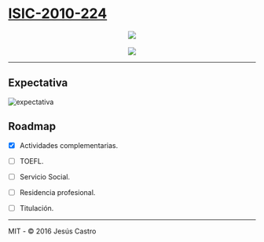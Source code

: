 # [ISIC-2010-224](http://www.tecmm.edu.mx/wp-content/uploads/2017/08/Ingenieria_en_Sistemas_Computacionales_ISIC-2010-224.pdf)

<p align="center">
  <img src="https://i.imgur.com/aA3kcoR.png">
  <br><br>
  <img src="https://i.imgur.com/ShxsgTa.png">
</p>

---
## Expectativa

![expectativa](https://i.imgur.com/Ml146CB.png)


## Roadmap
- [x] Actividades complementarias.
- [ ] TOEFL.
- [ ] Servicio Social.
- [ ] Residencia profesional.
- [ ] Titulación.


---
MIT - © 2016 Jesús Castro
